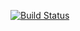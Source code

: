 [![Build Status](https://travis-ci.org/christian-fei/slack-waiter-bot.svg?branch=master)](https://travis-ci.org/christian-fei/slack-waiter-bot)
